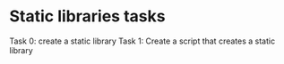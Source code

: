 # Static libraries tasks
Task 0: create a static library
Task 1: Create a script that creates a static library

